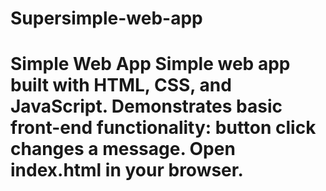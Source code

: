 # Supersimple-web-app
# Simple Web App  Simple web app built with HTML, CSS, and JavaScript. Demonstrates basic front-end functionality: button click changes a message. Open index.html in your browser.

